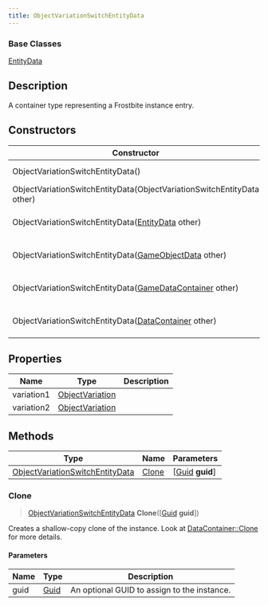 ```yaml
---
title: ObjectVariationSwitchEntityData
---
```

### Base Classes

[EntityData](EntityData)

## Description

A container type representing a Frostbite instance entry.

## Constructors

| Constructor                                                                                | Description                                                                                                                                           |
| ------------------------------------------------------------------------------------------ | ----------------------------------------------------------------------------------------------------------------------------------------------------- |
| ObjectVariationSwitchEntityData()                                                          | Create a new instance of this container type.                                                                                                         |
| ObjectVariationSwitchEntityData(ObjectVariationSwitchEntityData other)                     | Create a reference copy of an instance of the same type.                                                                                              |
| ObjectVariationSwitchEntityData([EntityData](EntityData) other)                            | Upcast an instance of type [EntityData](EntityData) to [ObjectVariationSwitchEntityData](ObjectVariationSwitchEntityData).                            |
| ObjectVariationSwitchEntityData([GameObjectData](GameObjectData) other)                    | Upcast an instance of type [GameObjectData](GameObjectData) to [ObjectVariationSwitchEntityData](ObjectVariationSwitchEntityData).                    |
| ObjectVariationSwitchEntityData([GameDataContainer](GameDataContainer) other)              | Upcast an instance of type [GameDataContainer](GameDataContainer) to [ObjectVariationSwitchEntityData](ObjectVariationSwitchEntityData).              |
| ObjectVariationSwitchEntityData([DataContainer](/vext/ref/shared/class/datacontainer) other) | Upcast an instance of type [DataContainer](/vext/ref/shared/class/datacontainer) to [ObjectVariationSwitchEntityData](ObjectVariationSwitchEntityData). |

## Properties

| Name       | Type                               | Description |
| ---------- | ---------------------------------- | ----------- |
| variation1 | [ObjectVariation](ObjectVariation) |             |
| variation2 | [ObjectVariation](ObjectVariation) |             |

## Methods

| Type                                                               | Name            | Parameters                                     |
| ------------------------------------------------------------------ | --------------- | ---------------------------------------------- |
| [ObjectVariationSwitchEntityData](ObjectVariationSwitchEntityData) | [Clone](#clone) | \[[Guid](/vext/ref/shared/class/guid) **guid**\] |

### Clone

> [ObjectVariationSwitchEntityData](ObjectVariationSwitchEntityData) **Clone**(\[[Guid](/vext/ref/shared/class/guid) **guid**\])

Creates a shallow-copy clone of the instance. Look at [DataContainer::Clone](/vext/ref/shared/class/datacontainer#clone) for more details.

#### Parameters

| Name | Type         | Description                                 |
| ---- | ------------ | ------------------------------------------- |
| guid | [Guid](Guid) | An optional GUID to assign to the instance. |
